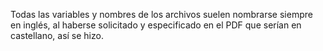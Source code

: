 Todas las variables y nombres de los archivos suelen nombrarse siempre en inglés, al haberse solicitado y especificado en el PDF que serían en castellano, así se hizo.
